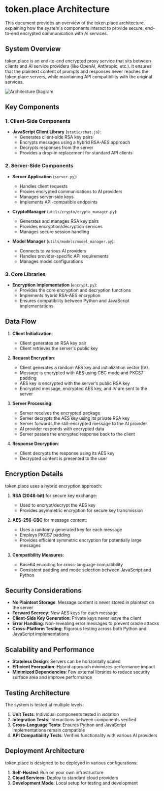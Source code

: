 # token.place Architecture

This document provides an overview of the token.place architecture, explaining how the system's components interact to provide secure, end-to-end encrypted communication with AI services.

## System Overview

token.place is an end-to-end encrypted proxy service that sits between clients and AI service providers (like OpenAI, Anthropic, etc.). It ensures that the plaintext content of prompts and responses never reaches the token.place servers, while maintaining API compatibility with the original services.

![Architecture Diagram](../assets/architecture_diagram.png)

## Key Components

### 1. Client-Side Components

- **JavaScript Client Library** (`static/chat.js`): 
  - Generates client-side RSA key pairs
  - Encrypts messages using a hybrid RSA-AES approach
  - Decrypts responses from the server
  - Provides a drop-in replacement for standard API clients

### 2. Server-Side Components

- **Server Application** (`server.py`):
  - Handles client requests
  - Proxies encrypted communications to AI providers
  - Manages server-side keys
  - Implements API-compatible endpoints

- **CryptoManager** (`utils/crypto/crypto_manager.py`):
  - Generates and manages RSA key pairs
  - Provides encryption/decryption services
  - Manages secure session handling

- **Model Manager** (`utils/models/model_manager.py`):
  - Connects to various AI providers
  - Handles provider-specific API requirements
  - Manages model configurations

### 3. Core Libraries

- **Encryption Implementation** (`encrypt.py`):
  - Provides the core encryption and decryption functions
  - Implements hybrid RSA-AES encryption
  - Ensures compatibility between Python and JavaScript implementations

## Data Flow

1. **Client Initialization**:
   - Client generates an RSA key pair
   - Client retrieves the server's public key

2. **Request Encryption**:
   - Client generates a random AES key and initialization vector (IV)
   - Message is encrypted with AES using CBC mode and PKCS7 padding
   - AES key is encrypted with the server's public RSA key
   - Encrypted message, encrypted AES key, and IV are sent to the server

3. **Server Processing**:
   - Server receives the encrypted package
   - Server decrypts the AES key using its private RSA key
   - Server forwards the still-encrypted message to the AI provider
   - AI provider responds with encrypted data
   - Server passes the encrypted response back to the client

4. **Response Decryption**:
   - Client decrypts the response using its AES key
   - Decrypted content is presented to the user

## Encryption Details

token.place uses a hybrid encryption approach:

1. **RSA (2048-bit)** for secure key exchange:
   - Used to encrypt/decrypt the AES key
   - Provides asymmetric encryption for secure key transmission

2. **AES-256-CBC** for message content:
   - Uses a randomly generated key for each message
   - Employs PKCS7 padding
   - Provides efficient symmetric encryption for potentially large messages

3. **Compatibility Measures**:
   - Base64 encoding for cross-language compatibility
   - Consistent padding and mode selection between JavaScript and Python

## Security Considerations

- **No Plaintext Storage**: Message content is never stored in plaintext on the server
- **Forward Secrecy**: New AES keys for each message
- **Client-Side Key Generation**: Private keys never leave the client
- **Error Handling**: Non-revealing error messages to prevent oracle attacks
- **Cross-Platform Testing**: Rigorous testing across both Python and JavaScript implementations

## Scalability and Performance

- **Stateless Design**: Servers can be horizontally scaled
- **Efficient Encryption**: Hybrid approach minimizes performance impact
- **Minimized Dependencies**: Few external libraries to reduce security surface area and improve performance

## Testing Architecture

The system is tested at multiple levels:

1. **Unit Tests**: Individual components tested in isolation
2. **Integration Tests**: Interactions between components verified
3. **Cross-Language Tests**: Ensures Python and JavaScript implementations remain compatible
4. **API Compatibility Tests**: Verifies functionality with various AI providers

## Deployment Architecture

token.place is designed to be deployed in various configurations:

1. **Self-Hosted**: Run on your own infrastructure
2. **Cloud Services**: Deploy to standard cloud providers
3. **Development Mode**: Local setup for testing and development 